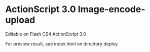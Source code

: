 ActionScript 3.0 Image-encode-upload
====================================

Editable on Flash CS4 ActionScript 3.0

For preview result, see index.html on directory deploy
